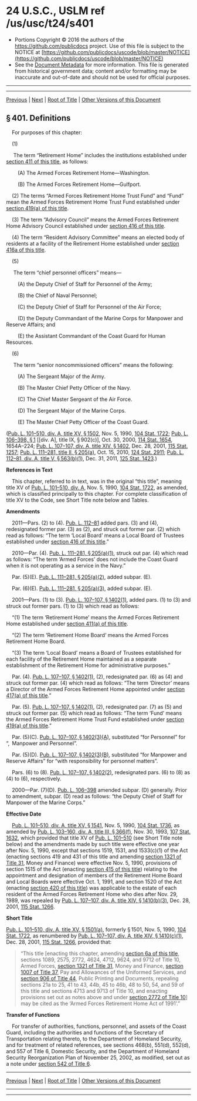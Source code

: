 ---
---

# 24 U.S.C., USLM ref /us/usc/t24/s401

* Portions Copyright © 2016 the authors of the https://github.com/publicdocs project.
  Use of this file is subject to the NOTICE at [https://github.com/publicdocs/uscode/blob/master/NOTICE](https://github.com/publicdocs/uscode/blob/master/NOTICE)
* See the [Document Metadata](././../../../..//README.md) for more information.
  This file is generated from historical government data; content and/or formatting may be inaccurate and out-of-date and should not be used for official purposes.

----------
----------

[Previous](./../../../..//us/usc/t24/ch10/m__us_usc_t24_ch10.md) | [Next](./../../../..//us/usc/t24/ch10/schI/m__us_usc_t24_ch10_schI.md) | [Root of Title](./../../../../) | [Other Versions of this Document](https://publicdocs.github.io/go/links?ns=uslm&ref=%2Fus%2Fusc%2Ft24%2Fs401)

## § 401. Definitions

    For purposes of this chapter:

    (1)

     The term “Retirement Home” includes the institutions established under [section 411 of this title][/us/usc/t24/s411], as follows:

        (A) The Armed Forces Retirement Home—Washington.

        (B) The Armed Forces Retirement Home—Gulfport.

    (2) The terms “Armed Forces Retirement Home Trust Fund” and “Fund” mean the Armed Forces Retirement Home Trust Fund established under [section 419(a) of this title][/us/usc/t24/s419/a].

    (3) The term “Advisory Council” means the Armed Forces Retirement Home Advisory Council established under [section 416 of this title][/us/usc/t24/s416].

    (4) The term “Resident Advisory Committee” means an elected body of residents at a facility of the Retirement Home established under [section 416a of this title][/us/usc/t24/s416a].

    (5)

     The term “chief personnel officers” means—

        (A) the Deputy Chief of Staff for Personnel of the Army;

        (B) the Chief of Naval Personnel;

        (C) the Deputy Chief of Staff for Personnel of the Air Force;

        (D) the Deputy Commandant of the Marine Corps for Manpower and Reserve Affairs; and

        (E) the Assistant Commandant of the Coast Guard for Human Resources.

    (6)

     The term “senior noncommissioned officers” means the following:

        (A) The Sergeant Major of the Army.

        (B) The Master Chief Petty Officer of the Navy.

        (C) The Chief Master Sergeant of the Air Force.

        (D) The Sergeant Major of the Marine Corps.

        (E) The Master Chief Petty Officer of the Coast Guard.

([Pub. L. 101–510, div. A, title XV, § 1502][/us/pl/101/510/s1502], Nov. 5, 1990, [104 Stat. 1722][/us/stat/104/1722]; [Pub. L. 106–398, § 1][/us/pl/106/398/s1] \[\[div. A\], title IX, § 902(c)\], Oct. 30, 2000, [114 Stat. 1654][/us/stat/114/1654], 1654A–224; [Pub. L. 107–107, div. A, title XIV, § 1402][/us/pl/107/107/s1402], Dec. 28, 2001, [115 Stat. 1257][/us/stat/115/1257]; [Pub. L. 111–281, title II, § 205(a)][/us/pl/111/281/s205/a], Oct. 15, 2010, [124 Stat. 2911][/us/stat/124/2911]; [Pub. L. 112–81, div. A, title V, § 563(b)(1)][/us/pl/112/81/s563/b/1], Dec. 31, 2011, [125 Stat. 1423][/us/stat/125/1423].)

 __References in Text__ 

    This chapter, referred to in text, was in the original “this title”, meaning title XV of [Pub. L. 101–510, div. A][/us/pl/101/510], Nov. 5, 1990, [104 Stat. 1722][/us/stat/104/1722], as amended, which is classified principally to this chapter. For complete classification of title XV to the Code, see Short Title note below and Tables.

 __Amendments__ 

    2011—Pars. (2) to (4). [Pub. L. 112–81][/us/pl/112/81] added pars. (3) and (4), redesignated former par. (3) as (2), and struck out former par. (2) which read as follows: “The term ‘Local Board’ means a Local Board of Trustees established under [section 416 of this title][/us/usc/t24/s416].”

    2010—Par. (4). [Pub. L. 111–281, § 205(a)(1)][/us/pl/111/281/s205/a/1], struck out par. (4) which read as follows: “The term ‘Armed Forces’ does not include the Coast Guard when it is not operating as a service in the Navy.”

    Par. (5)(E). [Pub. L. 111–281, § 205(a)(2)][/us/pl/111/281/s205/a/2], added subpar. (E).

    Par. (6)(E). [Pub. L. 111–281, § 205(a)(3)][/us/pl/111/281/s205/a/3], added subpar. (E).

    2001—Pars. (1) to (3). [Pub. L. 107–107, § 1402(1)][/us/pl/107/107/s1402/1], added pars. (1) to (3) and struck out former pars. (1) to (3) which read as follows:

    “(1) The term ‘Retirement Home’ means the Armed Forces Retirement Home established under [section 411(a) of this title][/us/usc/t24/s411/a].

    “(2) The term ‘Retirement Home Board’ means the Armed Forces Retirement Home Board.

    “(3) The term ‘Local Board’ means a Board of Trustees established for each facility of the Retirement Home maintained as a separate establishment of the Retirement Home for administrative purposes.”

    Par. (4). [Pub. L. 107–107, § 1402(1)][/us/pl/107/107/s1402/1], (2), redesignated par. (6) as (4) and struck out former par. (4) which read as follows: “The term ‘Director’ means a Director of the Armed Forces Retirement Home appointed under [section 417(a) of this title][/us/usc/t24/s417/a].”

    Par. (5). [Pub. L. 107–107, § 1402(1)][/us/pl/107/107/s1402/1], (2), redesignated par. (7) as (5) and struck out former par. (5) which read as follows: “The term ‘Fund’ means the Armed Forces Retirement Home Trust Fund established under [section 419(a) of this title][/us/usc/t24/s419/a].”

    Par. (5)(C). [Pub. L. 107–107, § 1402(3)(A)][/us/pl/107/107/s1402/3/A], substituted “for Personnel” for “, Manpower and Personnel”.

    Par. (5)(D). [Pub. L. 107–107, § 1402(3)(B)][/us/pl/107/107/s1402/3/B], substituted “for Manpower and Reserve Affairs” for “with responsibility for personnel matters”.

    Pars. (6) to (8). [Pub. L. 107–107, § 1402(2)][/us/pl/107/107/s1402/2], redesignated pars. (6) to (8) as (4) to (6), respectively.

    2000—Par. (7)(D). [Pub. L. 106–398][/us/pl/106/398] amended subpar. (D) generally. Prior to amendment, subpar. (D) read as follows: “the Deputy Chief of Staff for Manpower of the Marine Corps.”

 __Effective Date__ 

    [Pub. L. 101–510, div. A, title XV, § 1541][/us/pl/101/510/s1541], Nov. 5, 1990, [104 Stat. 1736][/us/stat/104/1736], as amended by [Pub. L. 103–160, div. A, title III, § 366(f)][/us/pl/103/160/s366/f], Nov. 30, 1993, [107 Stat. 1632][/us/stat/107/1632], which provided that title XV of [Pub. L. 101–510][/us/pl/101/510] (see Short Title note below) and the amendments made by such title were effective one year after Nov. 5, 1990, except that sections 1519, 1531, and 1533(c)(1) of the Act (enacting sections 419 and 431 of this title and amending [section 1321 of Title 31][/us/usc/t31/s1321], Money and Finance) were effective Nov. 5, 1990, provisions of section 1515 of the Act (enacting [section 415 of this title][/us/usc/t24/s415]) relating to the appointment and designation of members of the Retirement Home Board and Local Boards were effective Oct. 1, 1991, and section 1520 of the Act (enacting [section 420 of this title][/us/usc/t24/s420]) was applicable to the estate of each resident of the Armed Forces Retirement Home who dies after Nov. 29, 1989, was repealed by [Pub. L. 107–107, div. A, title XIV, § 1410(b)(3)][/us/pl/107/107/s1410/b/3], Dec. 28, 2001, [115 Stat. 1266][/us/stat/115/1266].

 __Short Title__ 

[Pub. L. 101–510, div. A, title XV, § 1501(a)][/us/pl/101/510/s1501/a], formerly § 1501, Nov. 5, 1990, [104 Stat. 1722][/us/stat/104/1722], as renumbered by [Pub. L. 107–107, div. A, title XIV, § 1410(c)(1)][/us/pl/107/107/s1410/c/1], Dec. 28, 2001, [115 Stat. 1266][/us/stat/115/1266], provided that: 

> “This title \[enacting this chapter, amending [section 6a of this title][/us/usc/t24/s6a], sections 1089, 2575, 2772, 4624, 4712, 9624, and 9712 of Title 10, Armed Forces, [section 1321 of Title 31][/us/usc/t31/s1321], Money and Finance, [section 1007 of Title 37][/us/usc/t37/s1007], Pay and Allowances of the Uniformed Services, and [section 906 of Title 44][/us/usc/t44/s906], Public Printing and Documents, repealing sections 21a to 25, 41 to 43, 44b, 45 to 46b, 48 to 50, 54, and 59 of this title and sections 4713 and 9713 of Title 10, and enacting provisions set out as notes above and under [section 2772 of Title 10][/us/usc/t10/s2772]\] may be cited as the ‘Armed Forces Retirement Home Act of 1991’.”

 __Transfer of Functions__ 

    For transfer of authorities, functions, personnel, and assets of the Coast Guard, including the authorities and functions of the Secretary of Transportation relating thereto, to the Department of Homeland Security, and for treatment of related references, see sections 468(b), 551(d), 552(d), and 557 of Title 6, Domestic Security, and the Department of Homeland Security Reorganization Plan of November 25, 2002, as modified, set out as a note under [section 542 of Title 6][/us/usc/t6/s542].

----------

[Previous](./../../../..//us/usc/t24/ch10/m__us_usc_t24_ch10.md) | [Next](./../../../..//us/usc/t24/ch10/schI/m__us_usc_t24_ch10_schI.md) | [Root of Title](./../../../../) | [Other Versions of this Document](https://publicdocs.github.io/go/links?ns=uslm&ref=%2Fus%2Fusc%2Ft24%2Fs401)

----------
----------

[/us/usc/t24/s411]: https://publicdocs.github.io/go/links?ns=uslm&ref=%2Fus%2Fusc%2Ft24%2Fs411
[/us/usc/t24/s419/a]: https://publicdocs.github.io/go/links?ns=uslm&ref=%2Fus%2Fusc%2Ft24%2Fs419%2Fa
[/us/usc/t24/s416]: https://publicdocs.github.io/go/links?ns=uslm&ref=%2Fus%2Fusc%2Ft24%2Fs416
[/us/usc/t24/s416a]: https://publicdocs.github.io/go/links?ns=uslm&ref=%2Fus%2Fusc%2Ft24%2Fs416a
[/us/pl/101/510/s1502]: https://publicdocs.github.io/go/links?ns=uslm&ref=%2Fus%2Fpl%2F101%2F510%2Fs1502
[/us/stat/104/1722]: https://publicdocs.github.io/go/links?ns=uslm&ref=%2Fus%2Fstat%2F104%2F1722
[/us/pl/106/398/s1]: https://publicdocs.github.io/go/links?ns=uslm&ref=%2Fus%2Fpl%2F106%2F398%2Fs1
[/us/stat/114/1654]: https://publicdocs.github.io/go/links?ns=uslm&ref=%2Fus%2Fstat%2F114%2F1654
[/us/pl/107/107/s1402]: https://publicdocs.github.io/go/links?ns=uslm&ref=%2Fus%2Fpl%2F107%2F107%2Fs1402
[/us/stat/115/1257]: https://publicdocs.github.io/go/links?ns=uslm&ref=%2Fus%2Fstat%2F115%2F1257
[/us/pl/111/281/s205/a]: https://publicdocs.github.io/go/links?ns=uslm&ref=%2Fus%2Fpl%2F111%2F281%2Fs205%2Fa
[/us/stat/124/2911]: https://publicdocs.github.io/go/links?ns=uslm&ref=%2Fus%2Fstat%2F124%2F2911
[/us/pl/112/81/s563/b/1]: https://publicdocs.github.io/go/links?ns=uslm&ref=%2Fus%2Fpl%2F112%2F81%2Fs563%2Fb%2F1
[/us/stat/125/1423]: https://publicdocs.github.io/go/links?ns=uslm&ref=%2Fus%2Fstat%2F125%2F1423
[/us/pl/101/510]: https://publicdocs.github.io/go/links?ns=uslm&ref=%2Fus%2Fpl%2F101%2F510
[/us/stat/104/1722]: https://publicdocs.github.io/go/links?ns=uslm&ref=%2Fus%2Fstat%2F104%2F1722
[/us/pl/112/81]: https://publicdocs.github.io/go/links?ns=uslm&ref=%2Fus%2Fpl%2F112%2F81
[/us/usc/t24/s416]: https://publicdocs.github.io/go/links?ns=uslm&ref=%2Fus%2Fusc%2Ft24%2Fs416
[/us/pl/111/281/s205/a/1]: https://publicdocs.github.io/go/links?ns=uslm&ref=%2Fus%2Fpl%2F111%2F281%2Fs205%2Fa%2F1
[/us/pl/111/281/s205/a/2]: https://publicdocs.github.io/go/links?ns=uslm&ref=%2Fus%2Fpl%2F111%2F281%2Fs205%2Fa%2F2
[/us/pl/111/281/s205/a/3]: https://publicdocs.github.io/go/links?ns=uslm&ref=%2Fus%2Fpl%2F111%2F281%2Fs205%2Fa%2F3
[/us/pl/107/107/s1402/1]: https://publicdocs.github.io/go/links?ns=uslm&ref=%2Fus%2Fpl%2F107%2F107%2Fs1402%2F1
[/us/usc/t24/s411/a]: https://publicdocs.github.io/go/links?ns=uslm&ref=%2Fus%2Fusc%2Ft24%2Fs411%2Fa
[/us/pl/107/107/s1402/1]: https://publicdocs.github.io/go/links?ns=uslm&ref=%2Fus%2Fpl%2F107%2F107%2Fs1402%2F1
[/us/usc/t24/s417/a]: https://publicdocs.github.io/go/links?ns=uslm&ref=%2Fus%2Fusc%2Ft24%2Fs417%2Fa
[/us/pl/107/107/s1402/1]: https://publicdocs.github.io/go/links?ns=uslm&ref=%2Fus%2Fpl%2F107%2F107%2Fs1402%2F1
[/us/usc/t24/s419/a]: https://publicdocs.github.io/go/links?ns=uslm&ref=%2Fus%2Fusc%2Ft24%2Fs419%2Fa
[/us/pl/107/107/s1402/3/A]: https://publicdocs.github.io/go/links?ns=uslm&ref=%2Fus%2Fpl%2F107%2F107%2Fs1402%2F3%2FA
[/us/pl/107/107/s1402/3/B]: https://publicdocs.github.io/go/links?ns=uslm&ref=%2Fus%2Fpl%2F107%2F107%2Fs1402%2F3%2FB
[/us/pl/107/107/s1402/2]: https://publicdocs.github.io/go/links?ns=uslm&ref=%2Fus%2Fpl%2F107%2F107%2Fs1402%2F2
[/us/pl/106/398]: https://publicdocs.github.io/go/links?ns=uslm&ref=%2Fus%2Fpl%2F106%2F398
[/us/pl/101/510/s1541]: https://publicdocs.github.io/go/links?ns=uslm&ref=%2Fus%2Fpl%2F101%2F510%2Fs1541
[/us/stat/104/1736]: https://publicdocs.github.io/go/links?ns=uslm&ref=%2Fus%2Fstat%2F104%2F1736
[/us/pl/103/160/s366/f]: https://publicdocs.github.io/go/links?ns=uslm&ref=%2Fus%2Fpl%2F103%2F160%2Fs366%2Ff
[/us/stat/107/1632]: https://publicdocs.github.io/go/links?ns=uslm&ref=%2Fus%2Fstat%2F107%2F1632
[/us/pl/101/510]: https://publicdocs.github.io/go/links?ns=uslm&ref=%2Fus%2Fpl%2F101%2F510
[/us/usc/t31/s1321]: https://publicdocs.github.io/go/links?ns=uslm&ref=%2Fus%2Fusc%2Ft31%2Fs1321
[/us/usc/t24/s415]: https://publicdocs.github.io/go/links?ns=uslm&ref=%2Fus%2Fusc%2Ft24%2Fs415
[/us/usc/t24/s420]: https://publicdocs.github.io/go/links?ns=uslm&ref=%2Fus%2Fusc%2Ft24%2Fs420
[/us/pl/107/107/s1410/b/3]: https://publicdocs.github.io/go/links?ns=uslm&ref=%2Fus%2Fpl%2F107%2F107%2Fs1410%2Fb%2F3
[/us/stat/115/1266]: https://publicdocs.github.io/go/links?ns=uslm&ref=%2Fus%2Fstat%2F115%2F1266
[/us/pl/101/510/s1501/a]: https://publicdocs.github.io/go/links?ns=uslm&ref=%2Fus%2Fpl%2F101%2F510%2Fs1501%2Fa
[/us/stat/104/1722]: https://publicdocs.github.io/go/links?ns=uslm&ref=%2Fus%2Fstat%2F104%2F1722
[/us/pl/107/107/s1410/c/1]: https://publicdocs.github.io/go/links?ns=uslm&ref=%2Fus%2Fpl%2F107%2F107%2Fs1410%2Fc%2F1
[/us/stat/115/1266]: https://publicdocs.github.io/go/links?ns=uslm&ref=%2Fus%2Fstat%2F115%2F1266
[/us/usc/t24/s6a]: https://publicdocs.github.io/go/links?ns=uslm&ref=%2Fus%2Fusc%2Ft24%2Fs6a
[/us/usc/t31/s1321]: https://publicdocs.github.io/go/links?ns=uslm&ref=%2Fus%2Fusc%2Ft31%2Fs1321
[/us/usc/t37/s1007]: https://publicdocs.github.io/go/links?ns=uslm&ref=%2Fus%2Fusc%2Ft37%2Fs1007
[/us/usc/t44/s906]: https://publicdocs.github.io/go/links?ns=uslm&ref=%2Fus%2Fusc%2Ft44%2Fs906
[/us/usc/t10/s2772]: https://publicdocs.github.io/go/links?ns=uslm&ref=%2Fus%2Fusc%2Ft10%2Fs2772
[/us/usc/t6/s542]: https://publicdocs.github.io/go/links?ns=uslm&ref=%2Fus%2Fusc%2Ft6%2Fs542


